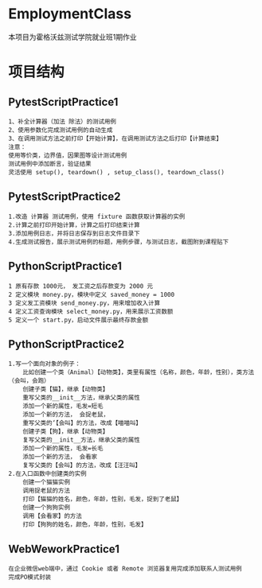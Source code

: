 # EmploymentClass
本项目为霍格沃兹测试学院就业班1期作业
# 项目结构
## PytestScriptPractice1
    1、补全计算器（加法 除法）的测试用例
    2、使用参数化完成测试用例的自动生成
    3、在调用测试方法之前打印【开始计算】，在调用测试方法之后打印【计算结束】
    注意：
    使用等价类，边界值，因果图等设计测试用例
    测试用例中添加断言，验证结果
    灵活使用 setup(), teardown() , setup_class(), teardown_class()
## PytestScriptPractice2
    1.改造 计算器 测试用例，使用 fixture 函数获取计算器的实例
    2.计算之前打印开始计算，计算之后打印结束计算
    3.添加用例日志，并将日志保存到日志文件目录下
    4.生成测试报告，展示测试用例的标题，用例步骤，与测试日志，截图附到课程贴下
## PythonScriptPractice1
    1 原有存款 1000元， 发工资之后存款变为 2000 元
    2 定义模块 money.py，模块中定义 saved_money = 1000
    3 定义发工资模块 send_money.py，用来增加收入计算
    4 定义工资查询模块 select_money.py，用来展示工资数额
    5 定义一个 start.py，启动文件展示最终存款金额
## PythonScriptPractice2
    1.写一个面向对象的例子：
        比如创建一个类（Animal）【动物类】，类里有属性（名称，颜色，年龄，性别），类方法（会叫，会跑）
        创建子类【猫】，继承【动物类】
        重写父类的__init__方法，继承父类的属性
        添加一个新的属性，毛发=短毛
        添加一个新的方法， 会捉老鼠，
        重写父类的‘【会叫】的方法，改成【喵喵叫】
        创建子类【狗】，继承【动物类】
        复写父类的__init__方法，继承父类的属性
        添加一个新的属性，毛发=长毛
        添加一个新的方法， 会看家
        复写父类的【会叫】的方法，改成【汪汪叫】
    2.在入口函数中创建类的实例
        创建一个猫猫实例
        调用捉老鼠的方法
        打印【猫猫的姓名，颜色，年龄，性别，毛发，捉到了老鼠】
        创建一个狗狗实例
        调用【会看家】的方法
        打印【狗狗的姓名，颜色，年龄，性别，毛发】
## WebWeworkPractice1
    在企业微信web端中，通过 Cookie 或者 Remote 浏览器复用完成添加联系人测试用例
    完成PO模式封装